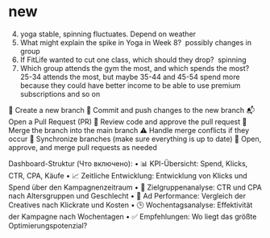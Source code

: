 # new

4. yoga stable, spinning fluctuates. Depend on weather 
5. What might explain the spike in Yoga in Week 8?  possibly changes in group 
6. If FitLife wanted to cut one class, which should they drop?  spinning
7. Which group attends the gym the most, and which spends the most?  25-34 attends the most, but maybe 35-44 and 45-54 spend more because they could have better income to be able to use premium subscriptions and so on

🌿 Create a new branch
💾 Commit and push changes to the new branch
📬 Open a Pull Request (PR)
👀 Review code and approve the pull request
🔀 Merge the branch into the main branch
⚠️ Handle merge conflicts if they occur
🔄 Synchronize branches (make sure everything is up to date)
🔁 Open, approve, and merge pull requests as needed


Dashboard-Struktur (Что включено):
	•	📊 KPI-Übersicht: Spend, Klicks, CTR, CPA, Käufe
	•	📈 Zeitliche Entwicklung: Entwicklung von Klicks und Spend über den Kampagnenzeitraum
	•	👥 Zielgruppenanalyse: CTR und CPA nach Altersgruppen und Geschlecht
	•	🎨 Ad Performance: Vergleich der Creatives nach Klickrate und Kosten
	•	🕒 Wochentagsanalyse: Effektivität der Kampagne nach Wochentagen
	•	✅ Empfehlungen: Wo liegt das größte Optimierungspotenzial?
